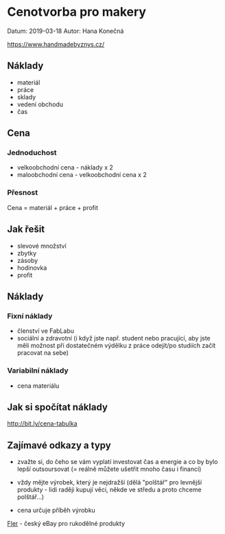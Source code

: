 # Cenotvorba pro makery

Datum: 2019-03-18
Autor: Hana Konečná

https://www.handmadebyznys.cz/

## Náklady

- materiál
- práce
- sklady
- vedení obchodu
- čas

## Cena

### Jednoduchost

- velkoobchodní cena - náklady x 2
- maloobchodní cena - velkoobchodní cena x 2

### Přesnost

Cena = materiál + práce + profit

## Jak řešit

- slevové množství
- zbytky
- zásoby
- hodinovka
- profit

## Náklady

### Fixní náklady

- členství ve FabLabu
- sociální a zdravotní (i když jste např. student nebo pracující, aby jste měli možnost při dostatečném výdělku z práce odejít/po studiích začít pracovat na sebe)

### Variabilní náklady

- cena materiálu

## Jak si spočítat náklady

http://bit.ly/cena-tabulka

## Zajímavé odkazy a typy

- zvažte si, do čeho se vám vyplatí investovat čas a energie a co by bylo lepší outsoursovat (= reálně můžete ušetřit mnoho času i financí)

- vždy mějte výrobek, který je nejdražší (dělá "polštář" pro levnější produkty - lidi raději kupují věci, někde ve středu a proto chceme polštář...)

- cena určuje příběh výrobku

[Fler](https://www.fler.cz/) - český eBay pro rukodělné produkty  